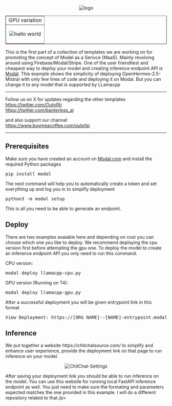 <p align="center">
  <img src="https://github.com/OutofAi/ChitChatSource/assets/145302363/798510c4-c92f-47f3-8728-738f5b1333bc" alt="logo">
</p>

<table style="border-collapse: collapse; width: 100%;" border="1" align="center">
<tbody>
<tr>
<td style="width: 100%;">GPU variation</td>
</tr>
<tr>
<td style="width: 100%;"><p align="center">
  <img src="https://github.com/OutofAi/ChitChatSource/assets/145302363/08c3d21f-6d70-4e33-a3aa-a4c40a30ae6d" alt="hello world">
</p>
</td>
</tr>
</tbody>
</table>

<p>This is the first part of a collection of templates we are working on for promoting the concept of Model as a Serivce (MaaS). Mainly revolving around using Firebase/Modal/Stripe. One of the user friendliest and cheapest way to deploy your model and creating inference endpoint API is <a href="https://modal.com/">Modal</a>. This example shows the simplicity of deploying OpenHermes-2.5-Mistral with only few lines of code and deploying it on Modal. But you can change it to any model that is supported by LLamacpp</p>
<hr />
<p>Follow us on X for updates regarding the other templates<br /><a href="https://twitter.com/OutofAi">https://twitter.com/OutofAi</a><br /><a href="https://twitter.com/banterless_ai">https://twitter.com/banterless_ai</a></p>
<p>and also support our channel <br /><a href="https://www.buymeacoffee.com/outofai">https://www.buymeacoffee.com/outofai</a></p>
<hr />
<h2 dir="auto" tabindex="-1">Prerequisites</h2>
<p>Make sure you have created an account on <a href="https://modal.com/">Modal.com</a> and install the required Python packages</p>
<pre>pip install modal</pre>
<p>The next command will help you to automatically create a token and set everything up and log you in to simplify deployment</p>
<pre>python3 -m modal setup</pre>
<p>This is all you need to be able to generate an endpoint.</p>
<h2 dir="auto" tabindex="-1">Deploy</h2>
<p>There are two examples avaiable here and depending on cost you can choose which one you like to deploy. We recommend deploying the cpu version first before attempting the gpu one. To deploy the model to create an inference endpoint API you only need to run this command.</p>
<p>CPU version:</p>
<pre>modal deploy llamacpp-cpu.py</pre>
<p>GPU version (Running on T4):</p>
<pre>modal deploy llamacpp-gpu.py</pre>
<p>After a successful deployment you will be given entrypoint link in this format</p>
<pre>View Deployment: https://[ORG_NAME]--[NAME]-entrypoint.modal.run</pre>
<h2 dir="auto" tabindex="-1">Inference</h2>
<p>We put together a website https://chitchatsource.com/ to simplify and enhance user experience, provide the deployment link on that page to run inference on your model.</p>

<p align="center">
  <img src="https://github.com/OutofAi/ChitChatSource/assets/145302363/79a79b25-5d5b-4e81-b972-b49cc472de66" alt="ChitChat-Settings">
</p>

<p>After saving your deployment link you should be able to run inference on the model. You can use this website for running local FastAPI inference endpoint as well. You just need to make sure the formating and parameters expected matches the one provided in this example. I will do a different repository related to that./p>

